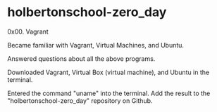 # holbertonschool-zero_day
0x00. Vagrant

Became familiar with Vagrant, Virtual Machines, and Ubuntu.

Answered questions about all the above programs.

Downloaded Vagrant, Virtual Box (virtual machine), and Ubuntu in the terminal.

Entered the command "uname" into the terminal. Add the result to the "holbertonschool-zero_day" repository on Github.
